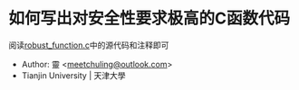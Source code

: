 # 如何写出对安全性要求极高的C函数代码

阅读[robust_function.c](https://github.com/chuling/robust-function-in-c/blob/master/robust_function.c)中的源代码和注释即可

* Author: 靈 \<meetchuling@outlook.com\>
* Tianjin University | 天津大學

